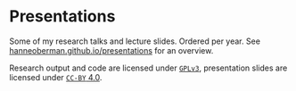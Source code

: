 # Presentations

Some of my research talks and lecture slides. Ordered per year. See [hanneoberman.github.io/presentations](https://hanneoberman.github.io/presentations) for an overview.

Research output and code are licensed under [`GPLv3`](https://www.gnu.org/licenses/gpl-3.0.en.html), presentation slides are licensed under [`CC-BY` 4.0](https://creativecommons.org/licenses/by/4.0/).
